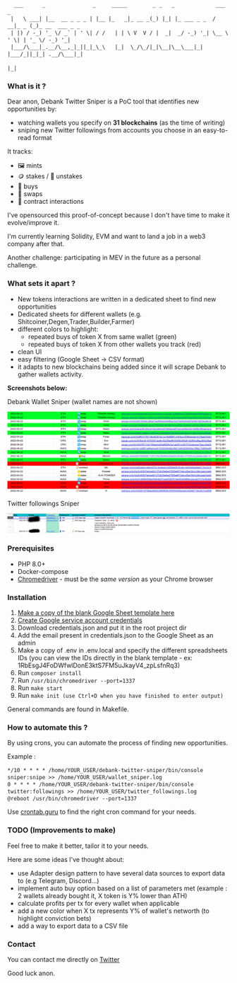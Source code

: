 ```
  ___      _               _     _____        _ _   _             ___      _               
 |   \ ___| |__  __ _ _ _ | |__ |_   _|_ __ _(_) |_| |_ ___ _ _  / __|_ _ (_)_ __  ___ _ _ 
 | |) / -_) '_ \/ _` | ' \| / /   | | \ V  V / |  _|  _/ -_) '_| \__ \ ' \| | '_ \/ -_) '_|
 |___/\___|_.__/\__,_|_||_|_\_\   |_|  \_/\_/|_|\__|\__\___|_|   |___/_||_|_| .__/\___|_|  
                                                                            |_|                    
```

### What is it ? ###

Dear anon, Debank Twitter Sniper is a PoC tool that identifies new opportunities by: 
- watching wallets you specify on **31 blockchains** (as the time of writing)
- sniping new Twitter followings from accounts you choose in an easy-to-read format

It tracks:
- 🖼️ mints
- 🪙 stakes / 💸 unstakes
- 🤑 buys  
- 🔄 swaps
- 📝 contract interactions 

I've opensourced this proof-of-concept because I don't have time to make it evolve/improve it.

I'm currently learning Solidity, EVM and want to land a job in a web3 company after that.

Another challenge: participating in MEV in the future as a personal challenge.

### What sets it apart ? ###

- New tokens interactions are written in a dedicated sheet to find new opportunities
- Dedicated sheets for different wallets (e.g. Shitcoiner,Degen,Trader,Builder,Farmer)
- different colors to highlight:
  - repeated buys of token X from same wallet (green)
  - repeated buys of token X from other wallets you track (red)
- clean UI
- easy filtering (Google Sheet -> CSV format)
- it adapts to new blockchains being added since it will scrape Debank to gather wallets activity.

**Screenshots below:**

Debank Wallet Sniper (wallet names are not shown)

![Debank Wallet Sniper](sniper.png)

Twitter followings Sniper

![Twitter Followings Sniper](twitter.png)

### Prerequisites ###

- PHP 8.0+
- Docker-compose
- [Chromedriver](https://chromedriver.chromium.org/) - must be the *same version* as your Chrome browser


### Installation ###
1. [Make a copy of the blank Google Sheet template here](https://docs.google.com/spreadsheets/d/1RbEvgJ4FoDWfwlDonE3ktS7FM5uJkayV4_zpLsfnRO4/edit?usp=sharing)
2. [Create Google service account credentials](https://developers.google.com/workspace/guides/create-credentials#service-account)
3. Download credentials.json and put it in the root project dir
4. Add the email present in credentials.json to the Google Sheet as an admin
5. Make a copy of .env in .env.local and specify the different spreadsheets IDs (you can view the IDs directly in the blank template - ex: 1RbEsgJ4FoDWfwlDonE3ktS7FM5uJkayV4_zpLsfnRq3)
6. Run ```composer install```
7. Run ```/usr/bin/chromedriver --port=1337```
8. Run ```make start```
9. Run ```make init (use Ctrl+D when you have finished to enter output)```

General commands are found in Makefile.

### How to automate this ? ###

By using crons, you can automate the process of finding new opportunities.

Example : 

```
*/10 * * * * /home/YOUR_USER/debank-twitter-sniper/bin/console sniper:snipe >> /home/YOUR_USER/wallet_sniper.log
0 * * * * /home/YOUR_USER/debank-twitter-sniper/bin/console twitter:followings >> /home/YOUR_USER/twitter_followings.log
@reboot /usr/bin/chromedriver --port=1337
```

Use [crontab.guru](https://crontab.guru/) to find the right cron command for your needs.

### TODO (Improvements to make) ###

Feel free to make it better, tailor it to your needs.

Here are some ideas I've thought about:

* use Adapter design pattern to have several data sources to export data to (e.g Telegram, Discord...)
* implement auto buy option based on a list of parameters met (example : 2 wallets already bought it, X token is Y% lower than ATH)
* calculate profits per tx for every wallet when applicable
* add a new color when X tx represents Y% of wallet's networth (to highlight conviction bets)
* add a way to export data to a CSV file

### Contact ###

You can contact me directly on [Twitter](https://twitter.com/d3legateCall)

Good luck anon.

